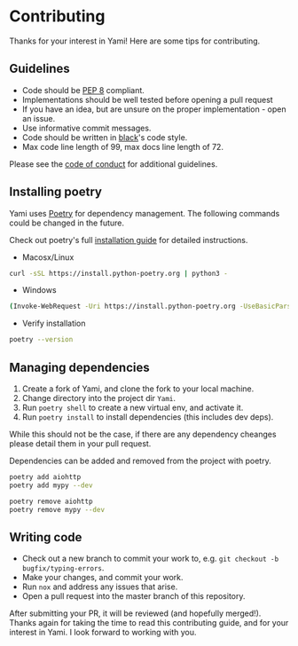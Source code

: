 # Contributing

Thanks for your interest in Yami! Here are some tips for contributing.

## Guidelines

- Code should be [PEP 8](https://www.python.org/dev/peps/pep-0008/) compliant.
- Implementations should be well tested before opening a pull request
- If you have an idea, but are unsure on the proper implementation - open an issue.
- Use informative commit messages.
- Code should be written in [black](https://github.com/psf/black)'s code style.
- Max code line length of 99, max docs line length of 72.

Please see the [code of conduct](https://github.com/Jonxslays/Yami/blob/master/CODE_OF_CONDUCT.md)
for additional guidelines.

## Installing poetry

Yami uses [Poetry](https://python-poetry.org/) for dependency management. The following commands
could be changed in the future.

Check out poetry's full [installation guide](https://python-poetry.org/docs/master/#installation)
for detailed instructions.

- Macosx/Linux

```bash
curl -sSL https://install.python-poetry.org | python3 -
```

- Windows

```bash
(Invoke-WebRequest -Uri https://install.python-poetry.org -UseBasicParsing).Content | python -
```

- Verify installation

```bash
poetry --version
```

## Managing dependencies

1) Create a fork of Yami, and clone the fork to your local machine.
2) Change directory into the project dir `Yami`.
3) Run `poetry shell` to create a new virtual env, and activate it.
4) Run `poetry install` to install dependencies (this includes dev deps).

While this should not be the case, if there are any dependency cheanges please detail them in
your pull request.

Dependencies can be added and removed from the project with poetry.

```bash
poetry add aiohttp
poetry add mypy --dev

poetry remove aiohttp
poetry remove mypy --dev
```

## Writing code
- Check out a new branch to commit your work to, e.g. `git checkout -b bugfix/typing-errors`.
- Make your changes, and commit your work.
- Run `nox` and address any issues that arise.
- Open a pull request into the master branch of this repository.

After submitting your PR, it will be reviewed (and hopefully merged!). Thanks again for taking the
time to read this contributing guide, and for your interest in Yami. I look forward to working with
you.
